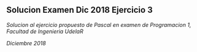 
## Solucion Examen Dic 2018 Ejercicio 3

*Solucion al ejercicio propuesto de Pascal en examen de Programacion 1, Facultad de Ingenieria UdelaR*

*Diciembre 2018*
